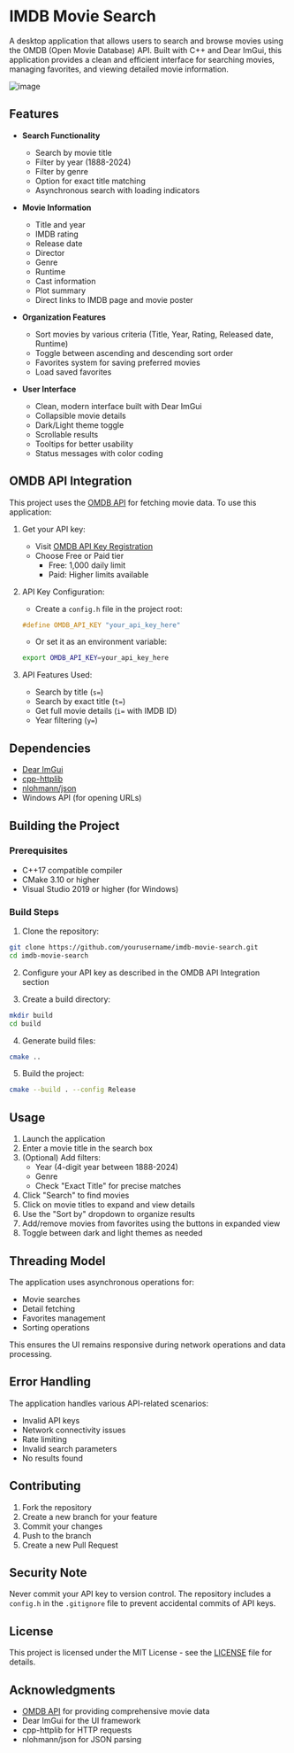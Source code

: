 # IMDB Movie Search

A desktop application that allows users to search and browse movies using the OMDB (Open Movie Database) API. Built with C++ and Dear ImGui, this application provides a clean and efficient interface for searching movies, managing favorites, and viewing detailed movie information.

![image](https://github.com/user-attachments/assets/36c6d195-05bd-4103-89ea-9d5e820a911e)


## Features

- **Search Functionality**
  - Search by movie title
  - Filter by year (1888-2024)
  - Filter by genre
  - Option for exact title matching
  - Asynchronous search with loading indicators

- **Movie Information**
  - Title and year
  - IMDB rating
  - Release date
  - Director
  - Genre
  - Runtime
  - Cast information
  - Plot summary
  - Direct links to IMDB page and movie poster

- **Organization Features**
  - Sort movies by various criteria (Title, Year, Rating, Released date, Runtime)
  - Toggle between ascending and descending sort order
  - Favorites system for saving preferred movies
  - Load saved favorites

- **User Interface**
  - Clean, modern interface built with Dear ImGui
  - Collapsible movie details
  - Dark/Light theme toggle
  - Scrollable results
  - Tooltips for better usability
  - Status messages with color coding

## OMDB API Integration

This project uses the [OMDB API](https://www.omdbapi.com/) for fetching movie data. To use this application:

1. Get your API key:
   - Visit [OMDB API Key Registration](https://www.omdbapi.com/apikey.aspx)
   - Choose Free or Paid tier
     - Free: 1,000 daily limit
     - Paid: Higher limits available

2. API Key Configuration:
   - Create a `config.h` file in the project root:
   ```cpp
   #define OMDB_API_KEY "your_api_key_here"
   ```
   - Or set it as an environment variable:
   ```bash
   export OMDB_API_KEY=your_api_key_here
   ```

3. API Features Used:
   - Search by title (`s=`)
   - Search by exact title (`t=`)
   - Get full movie details (`i=` with IMDB ID)
   - Year filtering (`y=`)

## Dependencies

- [Dear ImGui](https://github.com/ocornut/imgui)
- [cpp-httplib](https://github.com/yhirose/cpp-httplib)
- [nlohmann/json](https://github.com/nlohmann/json)
- Windows API (for opening URLs)

## Building the Project

### Prerequisites

- C++17 compatible compiler
- CMake 3.10 or higher
- Visual Studio 2019 or higher (for Windows)

### Build Steps

1. Clone the repository:
```bash
git clone https://github.com/yourusername/imdb-movie-search.git
cd imdb-movie-search
```

2. Configure your API key as described in the OMDB API Integration section

3. Create a build directory:
```bash
mkdir build
cd build
```

4. Generate build files:
```bash
cmake ..
```

5. Build the project:
```bash
cmake --build . --config Release
```

## Usage

1. Launch the application
2. Enter a movie title in the search box
3. (Optional) Add filters:
   - Year (4-digit year between 1888-2024)
   - Genre
   - Check "Exact Title" for precise matches
4. Click "Search" to find movies
5. Click on movie titles to expand and view details
6. Use the "Sort by" dropdown to organize results
7. Add/remove movies from favorites using the buttons in expanded view
8. Toggle between dark and light themes as needed

## Threading Model

The application uses asynchronous operations for:
- Movie searches
- Detail fetching
- Favorites management
- Sorting operations

This ensures the UI remains responsive during network operations and data processing.

## Error Handling

The application handles various API-related scenarios:
- Invalid API keys
- Network connectivity issues
- Rate limiting
- Invalid search parameters
- No results found

## Contributing

1. Fork the repository
2. Create a new branch for your feature
3. Commit your changes
4. Push to the branch
5. Create a new Pull Request

## Security Note

Never commit your API key to version control. The repository includes a `config.h` in the `.gitignore` file to prevent accidental commits of API keys.

## License

This project is licensed under the MIT License - see the [LICENSE](LICENSE) file for details.

## Acknowledgments

- [OMDB API](https://www.omdbapi.com/) for providing comprehensive movie data
- Dear ImGui for the UI framework
- cpp-httplib for HTTP requests
- nlohmann/json for JSON parsing
